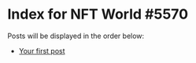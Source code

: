 # Index for NFT World #5570
Posts will be displayed in the order below:

- [Your first post](./001-first.md)

